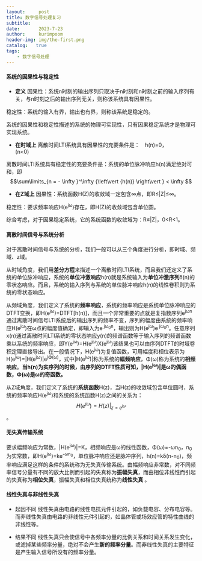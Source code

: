 ```yaml
---
layout:     post
title: 数字信号处理复习
subtitle:   
date:       2023-7-23
author:     kurimpoom
header-img: img/the-first.png
catalog:   true
tags: 
    - 数字信号处理
---
```



#### 系统的因果性与稳定性

- **定义**
因果性：系统n时刻的输出序列只取决于n时刻和n时刻之前的输入序列有关，与n时刻之后的输出序列无关，则称该系统具有因果性。

稳定性：系统的输入有界，输出也有界，则称该系统是稳定的。

系统的因果性和稳定性描述的系统的物理可实现性，只有因果稳定系统才是物理可实现系统。

 - **在时域上**
离散时间LTI系统具有因果性的充要条件是：&emsp;h(n)=0，&emsp;&emsp;&emsp;(n<0)


离散时间LTI系统具有稳定性的充要条件是：系统的单位脉冲响应h(n)满足绝对可和，即$$\sum\limits_{n =  - \infty }^\infty  {\left\vert {h(n)} \right\vert }  < \infty $$

- **在Z域上**
因果性：系统函数H(Z)的收敛域一定包含∞点，即R≤\|Z\|≤∞。

稳定性：要求频率响应H(e<sup>jω</sup>)存在，即H(Z)的收敛域包含单位圆。

综合考虑，对于因果稳定系统，它的系统函数的收敛域为：R≤\|Z\|，0<R<1。

#### 离散时间信号与系统分析

对于离散时间信号与系统的分析，我们一般可以从三个角度进行分析，即时域、频域、z域。

从时域角度，我们用**差分方程**来描述一个离散时间LTI系统，而且我们还定义了系统的单位脉冲响应，系统的**单位冲激响应**h(n)就是系统输入为**单位冲激序列**δ(n)的零状态响应。而且，系统的输入序列与系统的单位脉冲响应h(n)的线性卷积则为系统的零状态响应。

从频域角度，我们定义了系统的**频率响应**，系统的频率响应是系统单位脉冲响应的DTFT变换，即H(e<sup>jω</sup>)=DTFT[h(n)]，而且一个非常重要的点就是复指数序列e<sup>jωn</sup>通过离散时间信号LTI系统后的输出序列的频率不变，序列的幅度由系统的频率响应H(e<sup>jω</sup>)在ω点的幅度值确定，即输入为e<sup> jω<sub>0</sub>n</sup>，输出则为H(e<sup>jω</sup>)e<sup> jω<sub>0</sub>n</sup>。任意序列x(n)通过离散时间LTI系统的零状态响应y(n)的频谱函数等于输入序列的频谱函数乘以系统的频率响应，即Y(e<sup>jω</sup>)=H(e<sup>jω</sup>)X(e<sup>jω</sup>)该结果也可以由序列DTFT的时域卷积定理直接导出。在一般情况下，H(e<sup>jω</sup>)为复值函数，可用幅度和相位表示为H(e<sup>jω</sup>)=\|H(e<sup>jω</sup>)\|e<sup>jΦ(ω)</sup>，式中\|H(e<sup>jω</sup>)\|称为系统的**幅频响应**，Φ(ω)称为系统的**相频响应**。**当h(n)为实序列的时候，由序列的DTFT性质可知，\|H(e<sup>jω</sup>)\|是ω的偶函数，Φ(ω)是ω的奇函数。**

从Z域角度，我们定义了系统的**系统函数**H(z)，当H(z)的收敛域包含单位圆时，系统的频率响应H(e<sup>jω</sup>)和系统的系统函数H(z)之间的关系为：$$H({e^{j\omega }}) = H(z){\vert_{z = {e^{j\omega }}}}$$。



#### 无失真传输系统
要求幅频响应为常数，\|H(e<sup>jω</sup>)\|=K，相频响应是ω的线性函数，Φ(ω)=-ωn<sub>0</sub>，n<sub>0</sub>为实常数，即H(e<sup>jω</sup>)=ke<sup>-ωn<sub>0</sub></sup>，单位脉冲响应还是脉冲序列，h(n)=kδ(n-n<sub>0</sub>)，频率响应满足这样的条件的系统称为无失真传输系统。由幅频响应非常数，对不同频率信号分量有不同的放大比例而引起的失真称为**振幅失真**，而由相位非线性而引起的失真称为**相位失真**，振幅失真和相位失真统称为**线性失真** 。

#### 线性失真与非线性失真


- 起因不同
线性失真由电路的线性电抗元件引起的，如负载电容、分布电容等。而非线性失真由电路的非线性元件引起的，如晶体管或场效应管的特性曲线的非线性等。


- 结果不同
线性失真只会使信号中各频率分量的比例关系和时间关系发生变化，或滤掉某些频率分量，绝对不会产生**新的频率分量**。而非线性失真的主要特征是产生输入信号所没有的频率分量。

